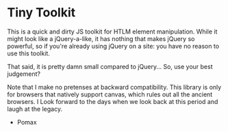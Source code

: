Tiny Toolkit
============

This is a quick and dirty JS toolkit for HTLM element manipulation.
While it might look like a jQuery-a-like, it has nothing that
makes jQuery so powerful, so if you're already using jQuery
on a site: you have no reason to use this toolkit.

That said, it is pretty damn small compared to jQuery... So,
use your best judgement?

Note that I make no pretenses at backward compatibility.
This library is only for browsers that natively support canvas,
which rules out all the ancient browsers. I Look forward to
the days when we look back at this period and laugh at the legacy.

- Pomax
